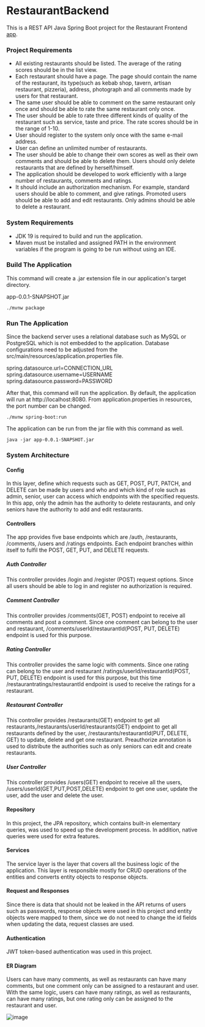 # RestaurantBackend
This is a REST API Java Spring Boot project for the Restaurant Frontend [app](https://github.com/bilalsarac/RestaurantFrontend).

### Project Requirements
* All existing restaurants should be listed. The average of the rating scores should be in the list view.
* Each restaurant should have a page. The page should contain the name of the restaurant, its type(such as kebab shop, tavern, artisan restaurant, pizzeria), address, photograph and all comments made by users for that restaurant.
* The same user should be able to comment on the same restaurant only once and should be able to rate the same restaurant only once.
* The user should be able to rate three different kinds of quality of the restaurant such as service, taste and price. The rate scores should be in the range of 1-10.
* User should register to the system only once with the same e-mail address.
* User can define an unlimited number of restaurants.
* The user should be able to change their own scores as well as their own comments and should be able to delete them. Users should only delete restaurants that are defined by herself/himself.
* The application should be developed to work efficiently with a large number of restaurants, comments and ratings.
* It should include an authorization mechanism. For example, standard users should be able to comment, and give ratings. Promoted users should be able to add and edit restaurants. Only admins should be able to delete a restaurant.

### System Requirements

* JDK 19 is required to build and run the application.
* Maven must be installed and assigned PATH in the environment variables if the program is going to be run without using an IDE.

### Build The Application

This command will create a .jar extension file in our application's target directory.

app-0.0.1-SNAPSHOT.jar

`./mvnw package`

### Run The Application
Since the backend server uses a relational database such as MySQL or PostgreSQL which is not embedded to the application. Database configurations need to be adjusted from the src/main/resources/application.properties file. 

spring.datasource.url=CONNECTION_URL
spring.datasource.username=USERNAME
spring.datasource.password=PASSWORD

After that, this command will run the application. By default, the application will run at http://localhost:8080. From application.properties in resources, the port number can be changed.

`./mvnw spring-boot:run`

The application can be run from the jar file with this command as well.

`java -jar app-0.0.1-SNAPSHOT.jar`

### System Architecture

#### Config
In this layer, define which requests such as GET, POST, PUT, PATCH, and DELETE can be made by users and who and which kind of role such as admin, senior, user can access which endpoints with the specified requests. In this app, only the admin has the authority to delete restaurants, and only seniors have the authority to add and edit restaurants.

#### Controllers
The app provides five base endpoints which are /auth, /restaurants, /comments, /users and /ratings endpoints. Each endpoint branches within itself to fulfil the POST, GET, PUT, and DELETE requests.
##### Auth Controller
This controller provides /login and /register (POST) request options. Since all users should be able to log in and register no authorization is required.
##### Comment Controller
This controller provides /comments(GET, POST) endpoint to receive all comments and post a comment. Since one comment can belong to the user and restaurant, /comments/userId/restaurantId(POST, PUT, DELETE) endpoint is used for this purpose.
##### Rating Controller
This controller provides the same logic with comments. Since one rating can belong to the user and restaurant /ratings/userId/restaurantId(POST, PUT, DELETE) endpoint is used for this purpose, but this time /restaurantratings/restaurantId endpoint is used to receive the ratings for a restaurant.
##### Restaurant Controller
This controller provides /restaurants(GET) endpoint to get all restaurants,/restaurants/userId/restaurants(GET) endpoint to get all restaurants defined by the user, /restaurants/restaurantId(PUT, DELETE, GET) to update, delete and get one restaurant. Preauthorize annotation is used to distribute the authorities such as only seniors can edit and create restaurants.
##### User Controller
This controller provides /users(GET) endpoint to receive all the users, /users/userId(GET,PUT,POST,DELETE) endpoint to get one user, update the user, add the user and delete the user.
#### Repository
In this project, the JPA repository, which contains built-in elementary queries, was used to speed up the development process. In addition, native queries were used for extra features.
#### Services
The service layer is the layer that covers all the business logic of the application. This layer is responsible mostly for CRUD operations of the entities and converts entity objects to response objects. 
#### Request and Responses
Since there is data that should not be leaked in the API returns of users such as passwords, response objects were used in this project and entity objects were mapped to them, since we do not need to change the id fields when updating the data, request classes are used.
#### Authentication
JWT token-based authentication was used in this project.

#### ER Diagram
Users can have many comments, as well as restaurants can have many comments, but one comment only can be assigned to a restaurant and user. With the same logic, users can have many ratings, as well as restaurants, can have many ratings, but one rating only can be assigned to the restaurant and user.

![image](https://github.com/bilalsarac/RestaurantBackend/assets/80422331/7cc410df-db2c-40c9-9683-94117905703c)
